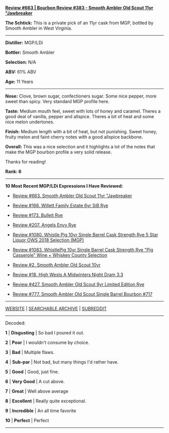 
[**Review #663 | Bourbon Review #383 - Smooth Ambler Old Scout 11yr "Jawbreaker**]( https://t8ke.review/review-663-smooth-ambler-old-scout-11yr-711-jawbreaker-selection/)

**The Schtick:** This is a private pick of an 11yr cask from MGP, bottled by Smooth Ambler in West Virginia. 

-----

**Distiller:** MGP/LDi

**Bottler:** Smooth Ambler

**Selection:** N/A

**ABV:**  61% ABV

**Age:** 11 Years 

-----

**Nose:**  Clove, brown sugar, confectioners sugar. Some nice pepper, more sweet than spicy. Very standard MGP profile here.  

**Taste:** Medium mouth feel, sweet with lots of honey and caramel. Theres a good deal of vanilla, pepper and allspice. Theres a bit of heat and some nice melon undertones. 

**Finish:** Medium length with a bit of heat, but not punishing. Sweet honey, fruity melon and faint cherry notes with a good allspice backbone. 

**Overall:** This was a nice selection and it highlights a lot of the notes that make the MGP bourbon profile a very solid release. 

Thanks for reading!

**Rank: 6**

----- 

**10 Most Recent MGP/LDi Expressions I Have Reviewed:** 

- [Review #663. Smooth Ambler Old Scout 11yr "Jawbreaker]( https://t8ke.review/review-663-smooth-ambler-old-scout-11yr-711-jawbreaker-selection/) 

- [Review #166. Willett Family Estate 6yr SiB Rye]( https://t8ke.review/review-166-wfe-single-barrel-rye-64-6yr-re-review/) 

- [Review #173. Bulleit Rye]( https://t8ke.review/review-173-bulleit-rye-re-review/) 

- [Review #207. Angels Envy Rye]( https://t8ke.review/review-207-angels-envy-rye/) 

- [Review #1080. Whistle Pig 10yr Single Barrel Cask Strength Rye 5 Star Liquor OWS 2018 Selection (MGP)]( https://t8ke.review/review-1080-whistle-pig-10yr-single-barrel-cask-strength-rye-5-star-liquor-ows-2018-selection-mgp/) 

- [Review #1083. WhistlePig 10yr Single Barrel Cask Strength Rye "Pig Casserole" Wine + Whiskey County Selection]( https://t8ke.review/review-1083-whistle-pig-10yr-single-barrel-cask-strength-rye-pig-casserole-wine-whiskey-country-selection/) 

- [Review #2. Smooth Ambler Old Scout 10yr]( https://t8ke.review/review-2-smooth-ambler-old-scout-10-year/) 

- [Review #18. High Wests A Midwinters Night Dram 3.3]( https://t8ke.review/review-18-high-west-midwinters-night-dram-act-3-3/) 

- [Review #427. Smooth Ambler Old Scout 9yr Limited Edition Rye]( https://t8ke.review/review-427-smooth-ambler-old-scout-limited-edition-single-barrel-gift-shop-9yr-rye/) 

- [Review #777. Smooth Ambler Old Scout Single Barrel Bourbon #717]( https://t8ke.review/review-777-smooth-ambler-old-scout-single-barrel-bourbon-717/) 

-----

[WEBSITE](https://t8ke.review) | [SEARCHABLE ARCHIVE](https://t8ke.review/review-archive/) | [SUBREDDIT](https://reddit.com/r/t8kereviews)

-----

Decoded:

**1** | **Disgusting** | So bad I poured it out.

**2** | **Poor** | I wouldn't consume by choice.

**3** | **Bad** | Multiple flaws.

**4** | **Sub-par** | Not bad, but many things I'd rather have.

**5** | **Good** | Good, just fine.

**6** | **Very Good** | A cut above.

**7** | **Great** | Well above average

**8** | **Excellent** | Really quite exceptional.

**9** | **Incredible** | An all time favorite

**10** | **Perfect** | Perfect

----

